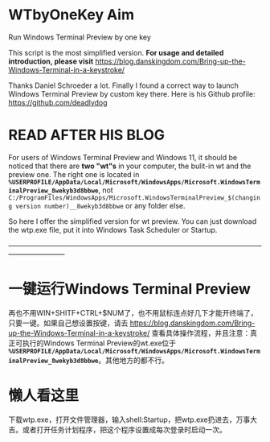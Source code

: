 # WTbyOneKey Aim
Run Windows Terminal Preview by one key

This script is the most simplified version. **For usage and detailed introduction, please visit**  https://blog.danskingdom.com/Bring-up-the-Windows-Terminal-in-a-keystroke/

Thanks Daniel Schroeder a lot. Finally I found a correct way to launch Windows Terminal Preview by custom key there. Here is his Github profile: https://github.com/deadlydog

# READ AFTER HIS BLOG


For users of Windows Terminal Preview and Windows 11, it should be noticed that there are **two "wt"s** in your computer, the bulit-in wt and the preview one. The right one is located in **`%USERPROFILE/AppData/Local/Microsoft/WindowsApps/Microsoft.WindowsTerminalPreview_8wekyb3d8bbwe`**, not `C:/ProgramFiles/WindowsApps/Microsoft.WindowsTerminalPreview_$(changing version number)__8wekyb3d8bbwe` or any folder else.

So here I offer the simplified version for wt preview. You can just download the wtp.exe file, put it into Windows Task Scheduler or Startup.

————————————————————————————————————————————
# 一键运行Windows Terminal Preview
再也不用WIN+SHITF+CTRL+$NUM了，也不用鼠标连点好几下才能开终端了，只要一键。如果自己想设置按键，请去 https://blog.danskingdom.com/Bring-up-the-Windows-Terminal-in-a-keystroke/ 查看具体操作流程，并且注意：真正可执行的Windows Terminal Preview的wt.exe位于 **`%USERPROFILE/AppData/Local/Microsoft/WindowsApps/Microsoft.WindowsTerminalPreview_8wekyb3d8bbwe`**。其他地方的都不行。

# 懒人看这里
下载wtp.exe，打开文件管理器，输入shell:Startup，把wtp.exe扔进去，万事大吉。或者打开任务计划程序，把这个程序设置成每次登录时启动一次。
